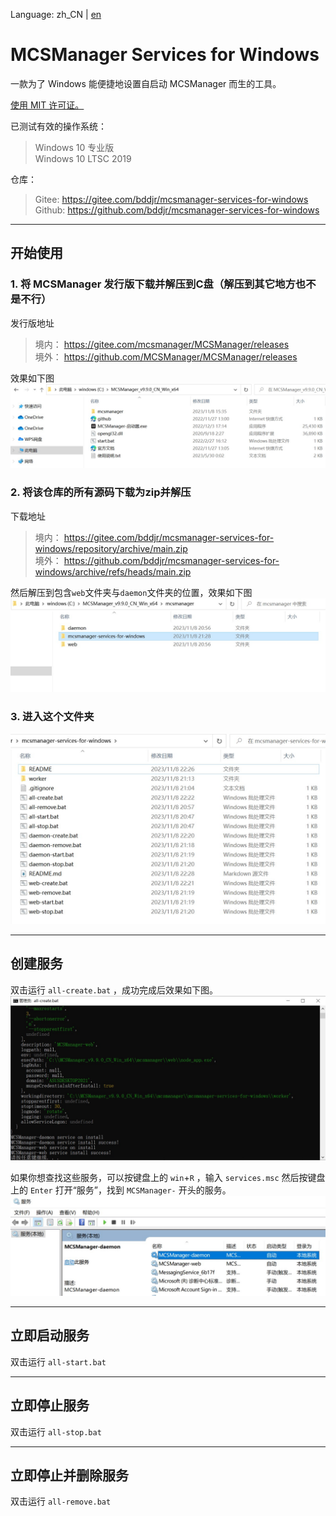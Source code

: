 Language: zh_CN | [en](README/en.md)

# MCSManager Services for Windows
一款为了 Windows 能便捷地设置自启动 MCSManager 而生的工具。  

[使用 MIT 许可证。](https://mit-license.org/)  

已测试有效的操作系统：  
> Windows 10 专业版  
> Windows 10 LTSC 2019  

仓库：  
> Gitee: <https://gitee.com/bddjr/mcsmanager-services-for-windows>  
> Github: <https://github.com/bddjr/mcsmanager-services-for-windows>  
***
## 开始使用
### 1. 将 MCSManager 发行版下载并解压到C盘（解压到其它地方也不是不行）  

发行版地址  
> 境内： <https://gitee.com/mcsmanager/MCSManager/releases>  
> 境外： <https://github.com/MCSManager/MCSManager/releases>  

效果如下图
![1](README/1.jpg)  

### 2. 将该仓库的所有源码下载为zip并解压  

下载地址  
> 境内： <https://gitee.com/bddjr/mcsmanager-services-for-windows/repository/archive/main.zip>  
> 境外： <https://github.com/bddjr/mcsmanager-services-for-windows/archive/refs/heads/main.zip>  

然后解压到包含`web`文件夹与`daemon`文件夹的位置，效果如下图  
![2](README/2.jpg)  

### 3. 进入这个文件夹
![3](README/3.jpg)  

***
## 创建服务
双击运行 `all-create.bat` ，成功完成后效果如下图。  
![all-create](README/all-create.jpg)  

如果你想查找这些服务，可以按键盘上的 `win`+`R` ，输入 `services.msc` 然后按键盘上的 `Enter` 打开“服务”，找到 `MCSManager-` 开头的服务。  
![all-create-2](README/all-create-2.jpg)  

***
## 立即启动服务
双击运行 `all-start.bat`  

***
## 立即停止服务
双击运行 `all-stop.bat`  

***
## 立即停止并删除服务
双击运行 `all-remove.bat`  


